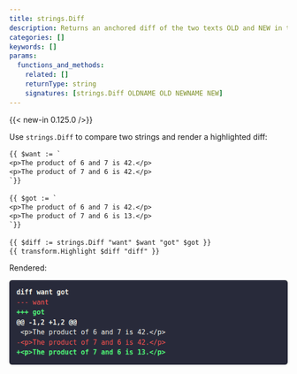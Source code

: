 ```yaml
---
title: strings.Diff
description: Returns an anchored diff of the two texts OLD and NEW in the unified diff format. If OLD and NEW are identical, returns an empty string.
categories: []
keywords: []
params:
  functions_and_methods:
    related: []
    returnType: string
    signatures: [strings.Diff OLDNAME OLD NEWNAME NEW]
---
```


{{< new-in 0.125.0 />}}

Use `strings.Diff` to compare two strings and render a highlighted diff:

```go-html-template
{{ $want := `
<p>The product of 6 and 7 is 42.</p>
<p>The product of 7 and 6 is 42.</p>
`}}

{{ $got := `
<p>The product of 6 and 7 is 42.</p>
<p>The product of 7 and 6 is 13.</p>
`}}

{{ $diff := strings.Diff "want" $want "got" $got }}
{{ transform.Highlight $diff "diff" }}
```

Rendered:

![screen capture](diff-screen-capture.png)
